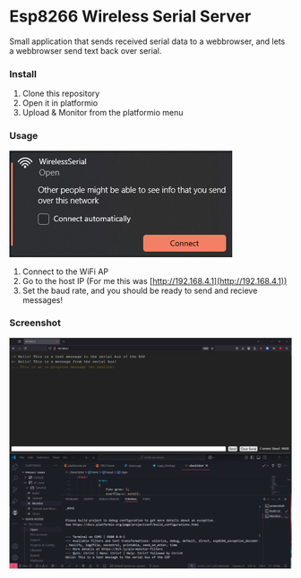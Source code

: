 # Esp8266 Wireless Serial Server

Small application that sends received serial data to a webbrowser, and lets a webbrowser send text back over serial.

### Install

1. Clone this repository
1. Open it in platformio
1. Upload & Monitor from the platformio menu

### Usage

![Image of wifi network named WirelessSerial](./readme/wifi.png)

1. Connect to the WiFi AP
1. Go to the host IP (For me this was [http://192.168.4.1](http://192.168.4.1))
1. Set the baud rate, and you should be ready to send and recieve messages!

### Screenshot

![Screenshot of app](./readme/main.png)
